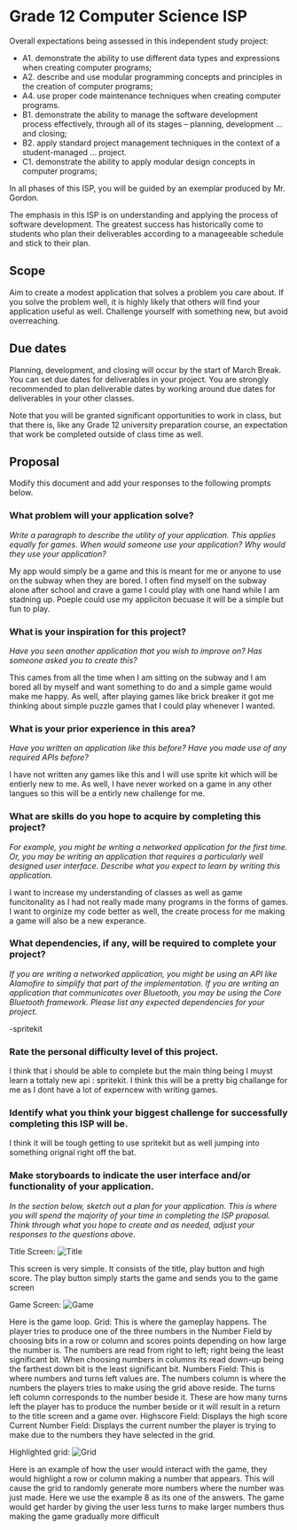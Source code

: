 # Grade 12 Computer Science ISP

Overall expectations being assessed in this independent study project:

* A1. 	demonstrate the ability to use different data types and expressions when creating computer programs;
* A2. 	describe and use modular programming concepts and principles in the creation of computer programs;
* A4. 	use proper code maintenance techniques when creating computer programs.
* B1. 	demonstrate the ability to manage the software development process effectively, through all of its stages – planning, development ... and closing;
* B2. 	apply standard project management techniques in the context of a student-managed ... project.
* C1. 	demonstrate the ability to apply modular design concepts in computer programs;

In all phases of this ISP, you will be guided by an exemplar produced by Mr. Gordon.

The emphasis in this ISP is on understanding and applying the process of software development. The greatest success has historically come to students who plan their deliverables according to a manageeable schedule and stick to their plan.

## Scope

Aim to create a modest application that solves a problem you care about. If you solve the problem well, it is highly likely that others will find your application useful as well. Challenge yourself with something new, but avoid overreaching.

## Due dates

Planning, development, and closing will occur by the start of March Break. You can set due dates for deliverables in your project. You are strongly recommended to plan deliverable dates by working around due dates for deliverables in your other classes.

Note that you will be granted significant opportunities to work in class, but that there is, like any Grade 12 university preparation course, an expectation that work be completed outside of class time as well.

## Proposal

Modify this document and add your responses to the following prompts below.

### What problem will your application solve?

*Write a paragraph to describe the utility of your application. This applies equally for games. When would someone use your application? Why would they use your application?*

My app would simply be a game and this is meant for me or anyone to use on the subway when they are bored. I often find myself on the subway alone after school and crave a game I could play with one hand while I am stadning up. Poeple could use my appliciton becuase it will be a simple but fun to play. 


### What is your inspiration for this project?

*Have you seen another application that you wish to improve on? Has someone asked you to create this?*

This cames from all the time when I am sitting on the subway and I am bored all by myself and want something to do and a simple game would make me happy. As well, after playing games like brick breaker it got me thinking about simple puzzle games that I could play whenever I wanted. 

### What is your prior experience in this area?

*Have you written an application like this before? Have you made use of any required APIs before?*

I have not written any games like this and I will use sprite kit which will be entierly new to me. As well, I have never worked on a game in any other langues so this will be a entirly new challenge for me. 

### What are skills do you hope to acquire by completing this project?

*For example, you might be writing a networked application for the first time. Or, you may be writing an application that requires a particularly well designed user interface. Describe what you expect to learn by writing this application.*

I want to increase my understanding of classes as well as game funcitonality as I had not really made many programs in the forms of games. I want to orginize my code better as well, the create process for me making a game will also be a new experance. 

### What dependencies, if any, will be required to complete your project?

*If you are writing a networked application, you might be using an API like Alamofire to simplify that part of the implementation. If you are writing an application that communicates over Bluetooth, you may be using the Core Bluetooth framework. Please list any expected dependencies for your project.*

-spritekit 

### Rate the personal difficulty level of this project.

I think that i should be able to complete but the main thing being I muyst learn a tottaly new api : spritekit. I think this will be a pretty big challange for me as I dont have a lot of experncew with writing games. 

### Identify what you think your biggest challenge for successfully completing this ISP will be.

I think it will be tough getting to use spritekit but as well jumping into something orignal right off the bat.  

### Make storyboards to indicate the user interface and/or functionality of your application.

*In the section below, sketch out a plan for your application. This is where you will spend the majority of your time in completing the ISP proposal. Think through what you hope to create and as needed, adjust your responses to the questions above.*

Title Screen: 
![Title](https://github.com/rsgc-elder-a/ics4u-isp-Binmatch/blob/master/Binmatch/Title%20Screen.jpg?raw=true)

This screen is very simple. It consists of the title, play button and high score. The play button simply starts the game and sends you to the game screen

Game Screen:
![Game](https://github.com/rsgc-elder-a/ics4u-isp-Binmatch/blob/master/Binmatch/Game%20Screen.jpg?raw=true)

Here is the game loop.
Grid: 
This is where the gameplay happens. The player tries to produce one of the three numbers in the Number Field by choosing bits in a row or column and scores points depending on how large the number is. The numbers are read from right to left; right being the least significant bit. When choosing numbers in columns its read down-up being the farthest down bit is the least significant bit. 
Numbers Field:
This is where numbers and turns left values are. The numbers column is where the numbers the players tries to make using the grid above reside. The turns left column corresponds to the number beside it. These are how many turns left the player has to produce the number beside or it will result in a return to the title screen and a game over. 
Highscore Field: 
Displays the high score
Current Number Field:
Displays the current number the player is trying to make due to the numbers they have selected in the grid.  

Highlighted grid: 
![Grid](https://github.com/rsgc-elder-a/ics4u-isp-Binmatch/blob/master/Binmatch/Highlighted%20Grid.jpg?raw=true)

Here is an example of how the user would interact with the game, they would highlight a row or column making a number that appears. This will cause the grid to randomly generate more numbers where the number was just made. Here we use the example 8 as its one of the answers. The game would get harder by giving the user less turns to make larger numbers thus making the game gradually more difficult 









